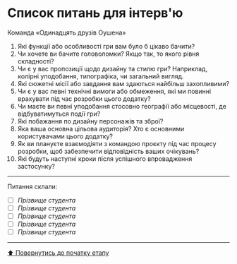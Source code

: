 # Список питань для інтерв'ю
Команда «Одинадцять друзів Оушена»

1. Які функції або особливості гри вам було б цікаво бачити?
2. Чи хочете ви бачите головоломки? Якщо так, то якого рівня складності?
3. Чи є у вас пропозиції щодо дизайну та стилю гри? Наприклад, колірні уподобання, типографіка, чи загальний вигляд.
4. Які сюжетні місії або завдання вам здаються найбільш захопливими?
5. Чи є у вас певні технічні вимоги або обмеження, які ми повинні врахувати під час розробки цього додатку?
6. Чи маєте ви певні уподобання стосовно географії або місцевості, де відбуватимуться події гри?
7. Які побажання по дизайну персонажів та зброї?
8. Яка ваша основна цільова аудиторія? Хто є основними користувачами цього додатку?
9. Як ви плануєте взаємодіяти з командою проєкту під час процесу розробки, щоб забезпечити відповідність ваших очікувань?
10. Які будуть наступні кроки після успішного впровадження застосунку?

---

Питання склали:			

- [ ] *Прізвище студента*
- [ ] *Прізвище студента*
- [ ] *Прізвище студента*
- [ ] *Прізвище студента*
- [ ] *Прізвище студента*

---
[:arrow_up: Повернутись до початку етапу](/docs/1.Envisioning/README.md)
